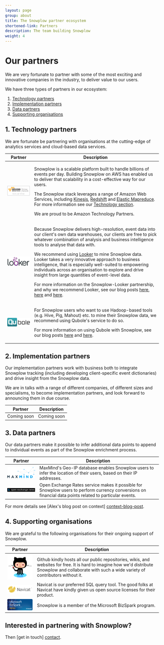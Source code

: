 ```yaml
---
layout: page
group: about
title: The Snowplow partner ecosystem
shortened-link: Partners
description: The team building Snowplow
weight: 4
---
```


# Our partners

We are very fortunate to partner with some of the most exciting and innovative companies in the industry, to deliver value to our users.

We have three types of partners in our ecosystem:

1. [Technology partners](#technology)
2. [Implementation partners](#implementation)
3. [Data partners](#data)
4. [Supporting organisations](#support)

<div class="html">
<a name="technology"><h2>1. Technology partners</h2></a>
</div>

We are fortunate be partnering with organisations at the cutting-edge of analytics services and cloud-based data services.

<table class="table">
	<thead>
		<th>Partner</th>
		<th>Description</th>
	</thead>
	<tr>
		<td><a href="http://aws.amazon.com/"><img src="/assets/img/APN_Standard_Technology_Partner_small.png" title="Amazon Web Services" /></a></td>
		<td>
			<p>Snowplow is a scalable platform built to handle billions of events per day. Building Snowplow on AWS has enabled us to deliver that scalability in a cost-effective way for our users.</p>
			<p>The Snowplow stack leverages a range of Amazon Web Services, including <a href="http://aws.amazon.com/kinesis/">Kinesis</a>, <a href="http://aws.amazon.com/redshift/">Redshift</a> and <a href="http://aws.amazon.com/elasticmapreduce/">Elastic Mapreduce</a>. For more information see our <a href="">Technology section</a>.</p>
			<p>We are proud to be Amazon Technology Partners.</p>
		</td>
	</tr>
	<tr>
		<td><a href="http://looker.com/"><img src="/assets/img/looker_logo.png" title="Looker"></a></td>
		<td>
			<p>Because Snowplow delivers high-resolution, event data into our client's own data warehouses, our clients are free to pick whatever combination of analysis and business intelligence tools to analyse that data with.</p>
			<p>We recommend using <a href="http://looker.com/">Looker</a> to mine Snowplow data. Looker takes a very innovative approach to business intelligence, that is especially well-suited to empowering individuals across an organisation to explore and drive insight from large quantities of event-level data.</p>
			<p>For more information on the Snowplow-Looker partnership, and why we recommend Looker, see our blog posts <a href="/blog/2014/03/19/snowplow-and-looker-announce-formal-partnership/">here</a>, <a href="/blog/2014/01/08/five-things-that-make-analyzing-snowplow-data-with-looker-an-absolute-pleasure">here</a> and <a href="/blog/2014/01/08/five-things-that-make-analyzing-snowplow-data-with-looker-an-absolute-pleasure">here</a>.</p>
		</td>
	</tr>
	<tr>
		<td>
			<a href="http://www.qubole.com/"><img src="/assets/img/qubole_logo_small.png" title="Qubole"></a>
		</td>
		<td>
			<p>For Snowplow users who want to use Hadoop-based tools (e.g. Hive, Pig, Mahout) etc. to mine their Snowplow data, we recommend using Qubole's service to do so.</p>
			<p>For more information on using Qubole with Snowplow, see our blog posts <a href="/blog/2013/09/03/using-qubole-to-analyze-snowplow-web-data/">here</a> and <a href="/blog/2013/09/11/reprocessing-bad-data-using-hive-the-json-serde-and-qubole/">here</a>.</p>
		</td>
	</tr>
</table>

<div class="html">
<a name="implementation"><h2>2. Implementation partners</h2></a>
</div>

Our implementation partners work with business both to integrate Snowplow tracking (including developing client-specific event dictionaries) and drive insight from the Snowplow data.

We are in talks with a range of different companies, of different sizes and specialisms, to become implementation partners, and look forward to announcing them in due course.

<table class="table">
	<thead>
		<th>Partner</th>
		<th>Description</th>
	</thead>
	<tr>
		<td>Coming soon</td>
		<td>Coming soon</td>
	</tr>
</table>

<div class="html">
<a name="data"><h2>3. Data partners</h2> </a>
</div>

Our data partners make it possible to infer additional data points to append to individual events as part of the Snowplow enrichment process.

<table class="table">
	<thead>
		<th>Partner</th>
		<th>Description</th>
	</thead>
	<tr>
		<td><a href="http://www.maxmind.com/?rId=snowplow"><img src="/assets/img/maxmind_small.gif" title="Maxmind" /></a></td>
		<td>MaxMind's Geo-IP database enables Snowplow users to infer the location of their users, based on their IP addresses.</td>
	</tr>
	<tr>
		<td><a href="https://openexchangerates.org/"><img src="/assets/img/open-exchange-rates_small.png" title="Open Exchange Rates" /></a></td>
		<td>Open Exchange Rates service makes it possible for Snowplow users to perform currency conversions on financial data points related to particular events.</td>
	</tr>
</table>

For more details see [Alex's blog post on context] [context-blog-post].

<div class="html">
<a name="support"><h2>4. Supporting organisations</h2></a>
</div>

We are grateful to the following organisations for their ongoing support of Snowplow.

<table class="table">
	<thead>
		<th>Partner</th>
		<th>Description</th>
	</thead>
	<tr>
		<td><a href="https://github.com/"><img src="/assets/img/github_small.png" title="Github" /></a></td>
		<td>Github kindly hosts all our public repositories, wikis, and websites for free. It is hard to imagine how we'd distribute Snowplow and collaborate with such a wide variety of contributors without it.</td>
	</tr>
	<tr>
		<td><a href="http://www.navicat.com/"><img src="/assets/img/navicat_logo_small.jpg" title="Navicat" /></a></td>
		<td>Navicat is our preferred SQL query tool. The good folks at Navicat have kindly given us open source licenses for their product.</td>
	</tr>
	<tr>
		<td><a href=""><img src="/assets/img/bizspark_logo_small.jpg" title="Bizspark startup logo" /></a></td>
		<td>Snowplow is a member of the Microsoft BizSpark program.</td>
	</tr>
</table>

## Interested in partnering with Snowplow?

Then [get in touch] [contact].

[context-blog-post]: /blog/2014/03/11/building-an-event-grammar-understanding-context/
[contact]: /about/index.html
